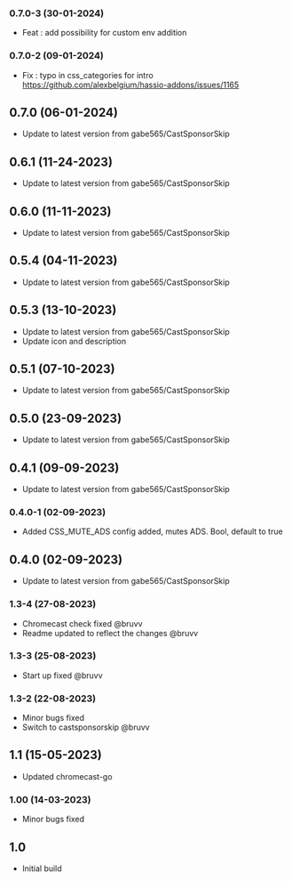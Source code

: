 ### 0.7.0-3 (30-01-2024)
- Feat : add possibility for custom env addition

### 0.7.0-2 (09-01-2024)
- Fix : typo in css_categories for intro https://github.com/alexbelgium/hassio-addons/issues/1165

## 0.7.0 (06-01-2024)
- Update to latest version from gabe565/CastSponsorSkip
## 0.6.1 (11-24-2023)
- Update to latest version from gabe565/CastSponsorSkip

## 0.6.0 (11-11-2023)
- Update to latest version from gabe565/CastSponsorSkip

## 0.5.4 (04-11-2023)
- Update to latest version from gabe565/CastSponsorSkip
## 0.5.3 (13-10-2023)
- Update to latest version from gabe565/CastSponsorSkip
- Update icon and description

## 0.5.1 (07-10-2023)
- Update to latest version from gabe565/CastSponsorSkip

## 0.5.0 (23-09-2023)
- Update to latest version from gabe565/CastSponsorSkip

## 0.4.1 (09-09-2023)
- Update to latest version from gabe565/CastSponsorSkip
### 0.4.0-1 (02-09-2023)
- Added CSS_MUTE_ADS config added, mutes ADS. Bool, default to true
## 0.4.0 (02-09-2023)
- Update to latest version from gabe565/CastSponsorSkip
### 1.3-4 (27-08-2023)
- Chromecast check fixed @bruvv
- Readme updated to reflect the changes @bruvv
### 1.3-3 (25-08-2023)
- Start up fixed @bruvv
### 1.3-2 (22-08-2023)
- Minor bugs fixed
- Switch to castsponsorskip @bruvv
## 1.1 (15-05-2023)
- Updated chromecast-go
### 1.00 (14-03-2023)
- Minor bugs fixed
## 1.0
- Initial build

